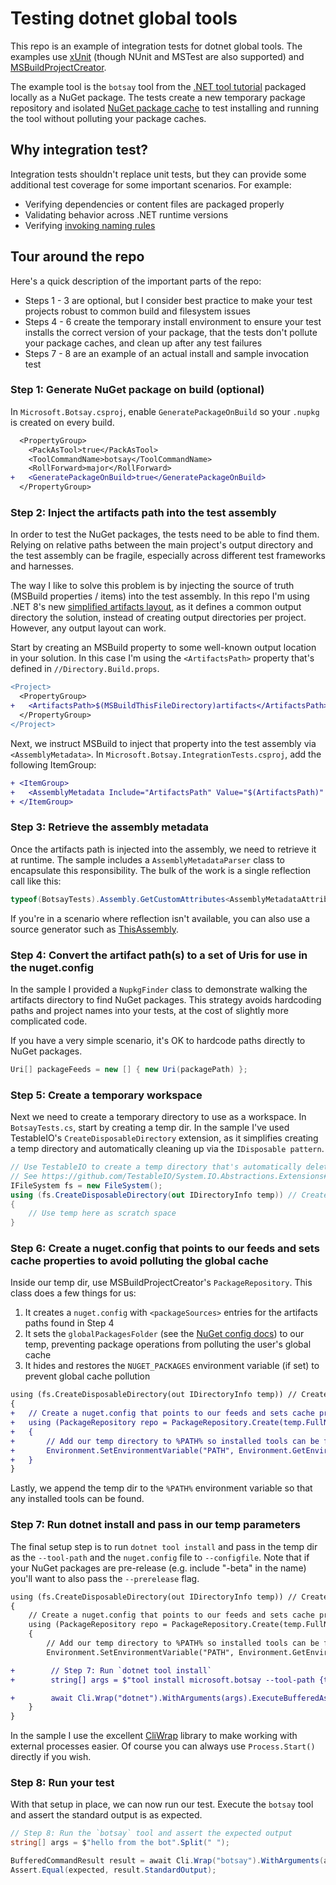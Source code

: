 # Testing dotnet global tools

This repo is an example of integration tests for dotnet global tools. The examples use [xUnit] (though NUnit and
MSTest are also supported) and [MSBuildProjectCreator].

The example tool is the `botsay` tool from the [.NET tool tutorial][dotnet-tool-tutorial] packaged locally as a NuGet
package. The tests create a new temporary package repository and isolated [NuGet package cache][nuget-package-cache]
to test installing and running the tool without polluting your package caches.

## Why integration test?

Integration tests shouldn't replace unit tests, but they can provide some additional test coverage for some important
scenarios. For example:

* Verifying dependencies or content files are packaged properly
* Validating behavior across .NET runtime versions
* Verifying [invoking naming rules][dotnet-tool-invoke-names]

## Tour around the repo

Here's a quick description of the important parts of the repo:

* Steps 1 - 3 are optional, but I consider best practice to make your test projects robust to common build and
filesystem issues
* Steps 4 - 6 create the temporary install
environment to ensure your test installs the correct version of your package, that the tests don't pollute your package
caches, and clean up after any test failures
* Steps 7 - 8 are an example of an actual install and sample invocation test

### Step 1: Generate NuGet package on build (optional)

In `Microsoft.Botsay.csproj`, enable `GeneratePackageOnBuild` so your `.nupkg` is created on every build.

```diff
  <PropertyGroup>
    <PackAsTool>true</PackAsTool>
    <ToolCommandName>botsay</ToolCommandName>
    <RollForward>major</RollForward>
+   <GeneratePackageOnBuild>true</GeneratePackageOnBuild>
  </PropertyGroup>
```

### Step 2: Inject the artifacts path into the test assembly

In order to test the NuGet packages, the tests need to be able to find them. Relying on relative paths between the main
project's output directory and the test assembly can be fragile, especially across different test frameworks and
harnesses.

The way I like to solve this problem is by injecting the source of truth (MSBuild properties / items) into the test
assembly. In this repo I'm using .NET 8's new [simplified artifacts layout][dotnet-artifacts-layout], as it defines a
common output directory the solution, instead of creating output directories per project. However, any output layout
can work.

Start by creating an MSBuild property to some well-known output location in your solution. In this case I'm using the
`<ArtifactsPath>` property that's defined in `//Directory.Build.props`.

```diff
<Project>
  <PropertyGroup>
+   <ArtifactsPath>$(MSBuildThisFileDirectory)artifacts</ArtifactsPath>
  </PropertyGroup>
</Project>
```

Next, we instruct MSBuild to inject that property into the test assembly via `<AssemblyMetadata>`. In
`Microsoft.Botsay.IntegrationTests.csproj`, add the following ItemGroup:

```diff
+ <ItemGroup>
+   <AssemblyMetadata Include="ArtifactsPath" Value="$(ArtifactsPath)" />
+ </ItemGroup>
```

### Step 3: Retrieve the assembly metadata

Once the artifacts path is injected into the assembly, we need to retrieve it at runtime. The sample includes a
`AssemblyMetadataParser` class to encapsulate this responsibility. The bulk of the work is a single reflection call
like this:

```csharp
typeof(BotsayTests).Assembly.GetCustomAttributes<AssemblyMetadataAttribute>().ToDictionary(a => a.Key, a => a.Value);
```

If you're in a scenario where reflection isn't available, you can also use a source generator such as
[ThisAssembly][thisassembly-github].

### Step 4: Convert the artifact path(s) to a set of Uris for use in the nuget.config

In the sample I provided a `NupkgFinder` class to demonstrate walking the artifacts directory to find NuGet packages.
This strategy avoids hardcoding paths and project names into your tests, at the cost of slightly more complicated code.

If you have a very simple scenario, it's OK to hardcode paths directly to NuGet packages.

```csharp
Uri[] packageFeeds = new [] { new Uri(packagePath) };
```

### Step 5: Create a temporary workspace

Next we need to create a temporary directory to use as a workspace. In `BotsayTests.cs`, start by creating a temp dir.
In the sample I've used TestableIO's `CreateDisposableDirectory` extension, as it simplifies creating a temp directory
and automatically cleaning up via the `IDisposable pattern`.

```csharp
// Use TestableIO to create a temp directory that's automatically deleted via IDisposable.
// See https://github.com/TestableIO/System.IO.Abstractions.Extensions#automatic-cleanup-with-disposable-extensions
IFileSystem fs = new FileSystem();
using (fs.CreateDisposableDirectory(out IDirectoryInfo temp)) // Create a temporary directory that is automatically cleaned up
{
    // Use temp here as scratch space
}
```

### Step 6: Create a nuget.config that points to our feeds and sets cache properties to avoid polluting the global cache

Inside our temp dir, use MSBuildProjectCreator's `PackageRepository`. This class does a few things for us:

1. It creates a `nuget.config` with `<packageSources>` entries for the artifacts paths found in Step 4
2. It sets the `globalPackagesFolder` (see the [NuGet config docs][nuget-config-docs]) to our temp, preventing package
operations from polluting the user's global cache
3. It hides and restores the `NUGET_PACKAGES` environment variable (if set) to prevent global cache pollution

```diff
using (fs.CreateDisposableDirectory(out IDirectoryInfo temp)) // Create a temporary directory that is automatically cleaned up
{
+   // Create a nuget.config that points to our feeds and sets cache properties to avoid polluting the global cache
+   using (PackageRepository repo = PackageRepository.Create(temp.FullName, _packageFeeds))
+   {
+       // Add our temp directory to %PATH% so installed tools can be found and executed
+       Environment.SetEnvironmentVariable("PATH", Environment.GetEnvironmentVariable("PATH") + $"{Path.PathSeparator}{temp.FullName}");
+   }
}
```

Lastly, we append the temp dir to the `%PATH%` environment variable so that any installed tools can be found.

### Step 7: Run dotnet install and pass in our temp parameters

The final setup step is to run `dotnet tool install` and pass in the temp dir as the `--tool-path` and the
`nuget.config` file to `--configfile`. Note that if your NuGet packages are pre-release (e.g. include "-beta" in the
name) you'll want to also pass the `--prerelease` flag.

```diff
using (fs.CreateDisposableDirectory(out IDirectoryInfo temp)) // Create a temporary directory that is automatically cleaned up
{
    // Create a nuget.config that points to our feeds and sets cache properties to avoid polluting the global cache
    using (PackageRepository repo = PackageRepository.Create(temp.FullName, _packageFeeds))
    {
        // Add our temp directory to %PATH% so installed tools can be found and executed
        Environment.SetEnvironmentVariable("PATH", Environment.GetEnvironmentVariable("PATH") + $"{Path.PathSeparator}{temp.FullName}");

+        // Step 7: Run `dotnet tool install`
+        string[] args = $"tool install microsoft.botsay --tool-path {temp.FullName} --configfile {repo.NuGetConfigPath}".Split(" ");

+        await Cli.Wrap("dotnet").WithArguments(args).ExecuteBufferedAsync();
    }
}
```

In the sample I use the excellent [CliWrap][cliwrap-github] library to make working with external processes easier. Of
course you can always use `Process.Start()` directly if you wish.

### Step 8: Run your test

With that setup in place, we can now run our test. Execute the `botsay` tool and assert the standard output is as
expected.

```csharp
// Step 8: Run the `botsay` tool and assert the expected output
string[] args = $"hello from the bot".Split(" ");

BufferedCommandResult result = await Cli.Wrap("botsay").WithArguments(args).ExecuteBufferedAsync();
Assert.Equal(expected, result.StandardOutput);
```

[xUnit]: https://xunit.net/
[MSBuildProjectCreator]: https://github.com/jeffkl/MSBuildProjectCreator
[dotnet-tool-tutorial]: https://learn.microsoft.com/en-us/dotnet/core/tools/global-tools-how-to-create
[nuget-package-cache]: https://learn.microsoft.com/en-us/nuget/consume-packages/managing-the-global-packages-and-cache-folders
[dotnet-tool-invoke-names]: https://learn.microsoft.com/en-us/dotnet/core/tools/global-tools#invoke-a-global-tool
[dotnet-artifacts-layout]: https://learn.microsoft.com/en-us/dotnet/core/sdk/artifacts-output
[thisassembly-github]: https://github.com/devlooped/ThisAssembly
[nuget-config-docs]: https://learn.microsoft.com/en-us/nuget/reference/nuget-config-file#config-section
[cliwrap-github]: https://github.com/Tyrrrz/CliWrap
